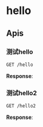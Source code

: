 # hello



## Apis

### 测试hello

```text
GET /hello
```

**Response**:

### 测试hello2

```text
GET /hello2
```

**Response**:
